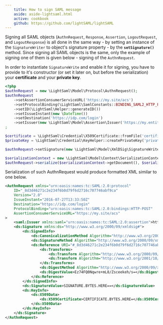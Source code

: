 ```yaml
---
    title: How to sign SAML message
    aside: aside-lightsaml.html
    active: cookbook
    github: https://github.com/lightSAML/lightSAML
---
```


Signing all SAML objects (``AuthnRequest``, ``Response``, ``Assertion``, ``LogoutRequest``, and ``LogoutResponse``) is all done in the
same way - by setting an instance of the ``SignatureWriter`` to object's signature property - by the **``setSignature()``** method.
Since signing all SAML objects is the same, only the example of signing one of them is given below - signing of the ``AuthnRequest``.

In order to instantiate ``SignatureWrite`` and enable it for signing, you have to provide to it's constructor (or set it later on, but
before the serialization) your **certificate** and your **private key**.

```php
<?php
$authnRequest = new \LightSaml\Model\Protocol\AuthnRequest();
$authnRequest
    ->setAssertionConsumerServiceURL('https://my.site/acs')
    ->setProtocolBinding(\LightSaml\SamlConstants::BINDING_SAML2_HTTP_POST)
    ->setID(\LightSaml\Helper::generateID())
    ->setIssueInstant(new \DateTime())
    ->setDestination('https://idp.com/login')
    ->setIssuer(new \LightSaml\Model\Assertion\Issuer('https://my.entity.id'))
;

$certificate = \LightSaml\Credential\X509Certificate::fromFile('certificate.crt');
$privateKey = \LightSaml\Credential\KeyHelper::createPrivateKey('private.key', '', true);

$authnRequest->setSignature(new \LightSaml\Model\XmlDSig\SignatureWriter($certificate, $privateKey));

$serializationContext = new \LightSaml\Model\Context\SerializationContext();
$authnRequest->serialize($serializationContext->getDocument(), $serializationContext);
```

Serialization of such AuthnRequest would produce formatted XML similar to one below.

```xml
<AuthnRequest xmlns="urn:oasis:names:tc:SAML:2.0:protocol"
    ID="_8d3d46271c2e234f6b0d79f6d2716c707746abf9ca"
    Version="2.0"
    IssueInstant="2016-07-27T13:33:50Z"
    Destination="https://idp.com/login"
    ProtocolBinding="urn:oasis:names:tc:SAML:2.0:bindings:HTTP-POST"
    AssertionConsumerServiceURL="https://my.site/acs"
>
    <saml:Issuer xmlns:saml="urn:oasis:names:tc:SAML:2.0:assertion">https://my.entity.id</saml:Issuer>
    <ds:Signature xmlns:ds="http://www.w3.org/2000/09/xmldsig#">
        <ds:SignedInfo>
            <ds:CanonicalizationMethod Algorithm="http://www.w3.org/2001/10/xml-exc-c14n#"/>
            <ds:SignatureMethod Algorithm="http://www.w3.org/2000/09/xmldsig#rsa-sha1"/>
            <ds:Reference URI="#_8d3d46271c2e234f6b0d79f6d2716c707746abf9ca">
                <ds:Transforms>
                    <ds:Transform Algorithm="http://www.w3.org/2000/09/xmldsig#enveloped-signature"/>
                    <ds:Transform Algorithm="http://www.w3.org/2001/10/xml-exc-c14n#"/>
                </ds:Transforms>
                <ds:DigestMethod Algorithm="http://www.w3.org/2000/09/xmldsig#sha1"/>
                <ds:DigestValue>Ez74FQ0Nqwre+mL8/Zsceekeh/s=</ds:DigestValue>
            </ds:Reference>
        </ds:SignedInfo>
        <ds:SignatureValue>SIGNATURE.BYTES.HERE==</ds:SignatureValue>
        <ds:KeyInfo>
            <ds:X509Data>
                <ds:X509Certificate>CERTIFICATE.BYTES.HERE=</ds:X509Certificate>
            </ds:X509Data>
        </ds:KeyInfo>
    </ds:Signature>
</AuthnRequest>
```
